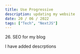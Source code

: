 ```yaml
---
title: Use Progressive 
description: updating my website
date: 20 / 06 / 2022
tags: ["Tech", "NextJS"]
---
```


<p>26. SEO for my blog</p>

<p> 
I have added descrptions
</p>
<img src="/Blog/20220620-1.png" alt="">
<img src="/Blog/20220620-2.png" alt="">
